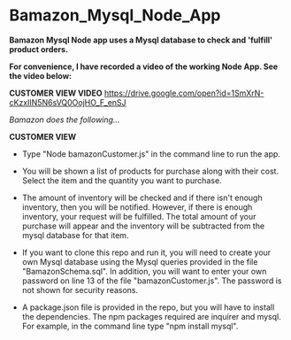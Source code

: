 # Bamazon_Mysql_Node_App

**Bamazon Mysql Node app uses a Mysql database to check and 'fulfill' product orders.**

**For convenience, I have recorded a video of the working Node App. 
See the video below:**

**CUSTOMER VIEW VIDEO**
https://drive.google.com/open?id=1SmXrN-cKzxIIN5N6sVQ0OojHO_F_enSJ

*Bamazon does the following...*

**CUSTOMER VIEW**

* Type "Node bamazonCustomer.js" in the command line to run the app. 

* You will be shown a list of products for purchase along with their cost. Select the item and the quantity you want to purchase. 

* The amount of inventory will be checked and if there isn't enough inventory, then you will be notified. However, if there is enough inventory, your request will be fulfilled. The total amount of your purchase will appear and the inventory will be subtracted from the mysql database for that item. 

- If you want to clone this repo and run it, you will need to create your own Mysql database using the Mysql queries provided in the file "BamazonSchema.sql". In addition, you will want to enter your own password on line 13 of the file "bamazonCustomer.js". The password is not shown for security reasons. 

- A package.json file is provided in the repo, but you will have to install the dependencies. The npm packages required are inquirer and mysql. For example, in the command line type "npm install mysql".

